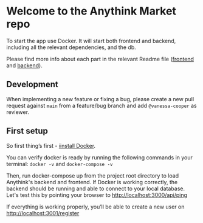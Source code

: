 # Welcome to the Anythink Market repo

To start the app use Docker. It will start both frontend and backend, including all the relevant dependencies, and the db.

Please find more info about each part in the relevant Readme file ([frontend](frontend/readme.md) and [backend](backend/README.md)).

## Development

When implementing a new feature or fixing a bug, please create a new pull request against `main` from a feature/bug branch and add `@vanessa-cooper` as reviewer.

## First setup

So first thing’s first - [iinstall Docker](https://docs.docker.com/get-docker/).

You can verify docker is ready by running the following commands in your terminal: `docker -v` and `docker-compose -v`

Then, run docker-compose up from the project root directory to load Anythink's backend and frontend.
If Docker is working correctly, the backend should be running and able to connect to your local database.
Let's test this by pointing your browser to [http://localhost:3000/api/ping](http://localhost:3000/api)

If everything is working properly, you’ll be able to create a new user on [http://localhost:3001/register](http://localhost:3001/register)
